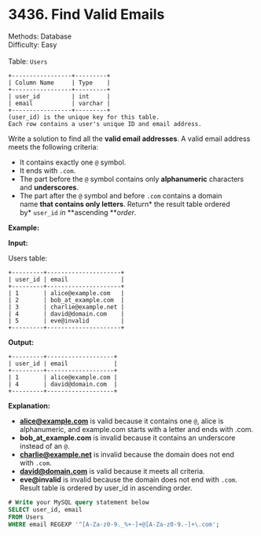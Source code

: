 # 3436. Find Valid Emails  

  Methods: Database </br> Difficulty: Easy </br> </br>Table: `Users`

```plain text
+-----------------+---------+
| Column Name     | Type    |
+-----------------+---------+
| user_id         | int     |
| email           | varchar |
+-----------------+---------+
(user_id) is the unique key for this table.
Each row contains a user's unique ID and email address.

```

Write a solution to find all the **valid email addresses**. A valid email address meets the following criteria:

- It contains exactly one `@` symbol.
- It ends with `.com`.
- The part before the `@` symbol contains only **alphanumeric** characters and **underscores**.
- The part after the `@` symbol and before `.com` contains a domain name **that contains only letters**.
Return* the result table ordered by* `user_id` *in* **ascending ***order*.

**Example:**

**Input:**

Users table:

```plain text
+---------+---------------------+
| user_id | email               |
+---------+---------------------+
| 1       | alice@example.com   |
| 2       | bob_at_example.com  |
| 3       | charlie@example.net |
| 4       | david@domain.com    |
| 5       | eve@invalid         |
+---------+---------------------+

```

**Output:**

```plain text
+---------+-------------------+
| user_id | email             |
+---------+-------------------+
| 1       | alice@example.com |
| 4       | david@domain.com  |
+---------+-------------------+

```

**Explanation:**

- **alice@example.com** is valid because it contains one `@`, alice is alphanumeric, and example.com starts with a letter and ends with .com.
- **bob_at_example.com** is invalid because it contains an underscore instead of an `@`.
- **charlie@example.net** is invalid because the domain does not end with `.com`.
- **david@domain.com** is valid because it meets all criteria.
- **eve@invalid** is invalid because the domain does not end with `.com`.
Result table is ordered by user_id in ascending order.

```sql
# Write your MySQL query statement below
SELECT user_id, email
FROM Users
WHERE email REGEXP '^[A-Za-z0-9._%+-]+@[A-Za-z0-9.-]+\.com';

```

